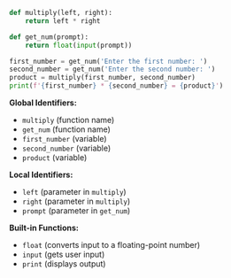 ```python
def multiply(left, right):
    return left * right

def get_num(prompt):
    return float(input(prompt))

first_number = get_num('Enter the first number: ')
second_number = get_num('Enter the second number: ')
product = multiply(first_number, second_number)
print(f'{first_number} * {second_number} = {product}')
```

**Global Identifiers:**
- `multiply` (function name)
- `get_num` (function name)
- `first_number` (variable)
- `second_number` (variable)
- `product` (variable)

**Local Identifiers:**
- `left` (parameter in `multiply`)
- `right` (parameter in `multiply`)
- `prompt` (parameter in `get_num`)

**Built-in Functions:**
- `float` (converts input to a floating-point number)
- `input` (gets user input)
- `print` (displays output)
